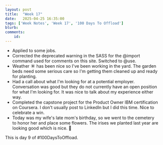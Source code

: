 ```yaml
---
layout: post
title:  "Week 17"
date:   2025-04-25 16:35:00
tags: ['Week Notes', 'Week 17', '100 Days To Offload']
blurb: 
comments:
    id: 
---
```


<!--more-->

* Applied to some jobs.
* Corrected the deprecated warning in the SASS for the @import command used for comments on this site. Switched to @use.
* Weather ☀️ has been nice so I've been working in the yard. The garden beds need some serious care so I'm getting them cleaned up and ready for planting.
* Had a call about what I'm looking for at a potential employer. Conversation was good but they do not currently have an open position for what I'm looking for. It was nice to talk about my experience either way.
* Completed the capstone project for the Product Owner IBM certification on Coursera. I don't usually post to LinkedIn but I did this time. Nice to celebrate a win.
* Today was my wife's late mom's birthday, so we went to the cemetery to honor her and place some flowers. The irises we planted last year are looking good which is nice. 💐

This is day 9 of #100DaysToOffload.
